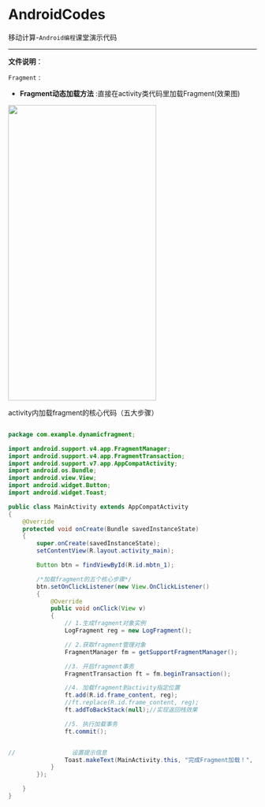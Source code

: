 # AndroidCodes


移动计算-`Android编程`课堂演示代码

---

**文件说明**：

`Fragment` :    

* **Fragment动态加载方法** :直接在activity类代码里加载Fragment(效果图)
<img src="https://github.com/tsingke/AndroidCodes/blob/master/3_Fragment/Fragment_dynamic/fragment.gif" width=300 height=600> 


activity内加载fragment的核心代码（五大步骤）

```java

package com.example.dynamicfragment;

import android.support.v4.app.FragmentManager;
import android.support.v4.app.FragmentTransaction;
import android.support.v7.app.AppCompatActivity;
import android.os.Bundle;
import android.view.View;
import android.widget.Button;
import android.widget.Toast;

public class MainActivity extends AppCompatActivity
{
    @Override
    protected void onCreate(Bundle savedInstanceState)
    {
        super.onCreate(savedInstanceState);
        setContentView(R.layout.activity_main);

        Button btn = findViewById(R.id.mbtn_1);

        /*加载fragment的五个核心步骤*/
        btn.setOnClickListener(new View.OnClickListener()
        {
            @Override
            public void onClick(View v)
            {
                // 1.生成fragment对象实例
                LogFragment reg = new LogFragment();

                // 2.获取fragment管理对象
                FragmentManager fm = getSupportFragmentManager();

                //3. 开启fragment事务
                FragmentTransaction ft = fm.beginTransaction();

                //4. 加载fragment到activity指定位置
                ft.add(R.id.frame_content, reg);
                //ft.replace(R.id.frame_content, reg);
                ft.addToBackStack(null);//实现返回栈效果

                //5. 执行加载事务
                ft.commit();


//                设置提示信息
                Toast.makeText(MainActivity.this, "完成Fragment加载！", Toast.LENGTH_SHORT).show();
            }
        });

    }
}


```
